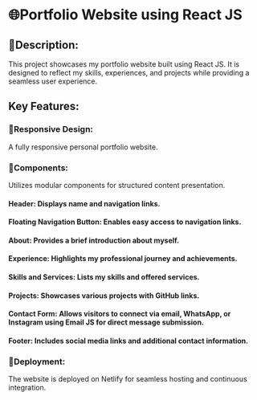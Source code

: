 # 🌐Portfolio Website using React JS

## 🚀Description:
This project showcases my portfolio website built using React JS. It is designed to reflect my skills, experiences, and projects while providing a seamless user experience.

## Key Features:

### 🚀Responsive Design: 
A fully responsive personal portfolio website.

### 🚀Components: 
Utilizes modular components for structured content presentation.
#### Header: Displays name and navigation links.
#### Floating Navigation Button: Enables easy access to navigation links.
#### About: Provides a brief introduction about myself.
#### Experience: Highlights my professional journey and achievements.
#### Skills and Services: Lists my skills and offered services.
#### Projects: Showcases various projects with GitHub links.
#### Contact Form: Allows visitors to connect via email, WhatsApp, or Instagram using Email JS for direct message submission.
#### Footer: Includes social media links and additional contact information.

### 🚀Deployment:
The website is deployed on Netlify for seamless hosting and continuous integration.
